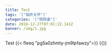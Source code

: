 ```yaml
---
title: Test
tags: '["临终关怀"]'
categories: '["照顾者"]'
date: 2018-12-27T07:01:22.141Z
banner: /img/1.jpg
---
```

Test
{{< fleeq "pg5a0zhmty-jm9lpfawzy">}}
{{<qrcode>}}
